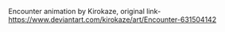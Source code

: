 Encounter animation by Kirokaze, original link- https://www.deviantart.com/kirokaze/art/Encounter-631504142

